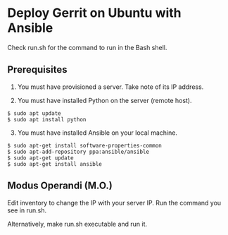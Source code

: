 # Deploy Gerrit on Ubuntu with Ansible
Check run.sh for the command to run in the Bash shell.

## Prerequisites
1) You must have provisioned a server. Take note of its IP address.

2) You must have installed Python on the server (remote host).
~~~~
$ sudo apt update 
$ sudo apt install python
~~~~

3) You must have installed Ansible on your local machine.
~~~~
$ sudo apt-get install software-properties-common
$ sudo apt-add-repository ppa:ansible/ansible
$ sudo apt-get update
$ sudo apt-get install ansible
~~~~

## Modus Operandi (M.O.)
Edit inventory to change the IP with your server IP.
Run the command you see in run.sh.

Alternatively, make run.sh executable and run it.

